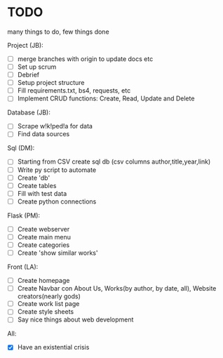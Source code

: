 # TODO

many things to do, few things done



Project (JB):
- [ ] merge branches with origin to update docs etc
- [ ] Set up scrum
- [ ] Debrief
- [ ] Setup project structure
- [ ] Fill requirements.txt, bs4, requests, etc
- [ ] Implement CRUD functions: Create, Read, Update and Delete

Database (JB):
- [ ] Scrape w!k!ped!a for data
- [ ] Find data sources

Sql (DM):
- [ ] Starting from CSV create sql db (csv columns author,title,year,link)
- [ ] Write py script to automate
- [ ] Create 'db'
- [ ] Create tables
- [ ] Fill with test data
- [ ] Create python connections

Flask (PM):
- [ ] Create webserver
- [ ] Create main menu
- [ ] Create categories
- [ ] Create 'show similar works'

Front (LA):
- [ ] Create homepage
- [ ] Create Navbar con About Us, Works(by author, by date, all), Website creators(nearly gods)
- [ ] Create work list page
- [ ] Create style sheets
- [ ] Say nice things about web development

All:
- [x] Have an existential crisis